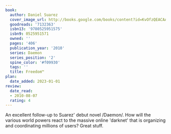 ```yaml
---
book:
  author: Daniel Suarez
  cover_image_url: http://books.google.com/books/content?id=KvOfzQEACAAJ&printsec=frontcover&img=1&zoom=1&source=gbs_api
  goodreads: '7132363'
  isbn13: '9780525951575'
  isbn9: 0525951571
  owned: ''
  pages: '406'
  publication_year: '2010'
  series: Daemon
  series_position: '2'
  spine_color: '#f09930'
  tags: ''
  title: Freedom™
plan:
  date_added: 2023-01-01
review:
  date_read:
  - 2010-08-07
  rating: 4
---
```


An excellent follow-up to Suarez' debut novel /Daemon/.  How will the various world powers react to the massive online 'darknet' that is organizing and coordinating millions of users?  Great stuff.
